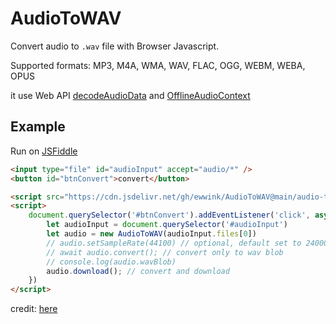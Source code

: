 # AudioToWAV
Convert audio to `.wav` file with Browser Javascript. 

Supported formats: MP3, M4A, WMA, WAV, FLAC, OGG, WEBM, WEBA, OPUS

it use Web API [decodeAudioData](https://developer.mozilla.org/en-US/docs/Web/API/BaseAudioContext/decodeAudioData) and [OfflineAudioContext](https://developer.mozilla.org/en-US/docs/Web/API/OfflineAudioContext)
## Example
Run on [JSFiddle](https://jsfiddle.net/6f20qL9c/)
```html
<input type="file" id="audioInput" accept="audio/*" />
<button id="btnConvert">convert</button>

<script src="https://cdn.jsdelivr.net/gh/ewwink/AudioToWAV@main/audio-to-wav.min.js"></script>
<script>
    document.querySelector('#btnConvert').addEventListener('click', async function(e) {
        let audioInput = document.querySelector('#audioInput')
        let audio = new AudioToWAV(audioInput.files[0])
        // audio.setSampleRate(44100) // optional, default set to 24000 or 24Khz
        // await audio.convert(); // convert only to wav blob
        // console.log(audio.wavBlob)
        audio.download(); // convert and download
    })
</script>
```

credit: [here](https://russellgood.com/how-to-convert-audiobuffer-to-audio-file/)
